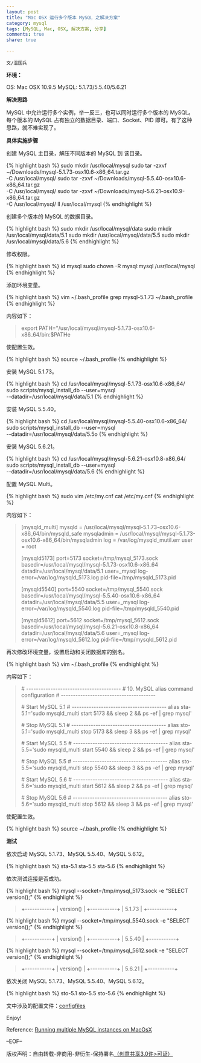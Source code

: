 ```yaml
---
layout: post
title: "Mac OSX 运行多个版本 MySQL 之解决方案"
category: mysql
tags: [MySQL, Mac, OSX, 解决方案, 分享]
comments: true
share: true

---
```


`文/温国兵` 

**环境：**

OS: Mac OSX 10.9.5
MySQL: 5.1.73/5.5.40/5.6.21

**解决思路**

MySQL 中允许运行多个实例，举一反三，也可以同时运行多个版本的 MySQL。每个版本的 MySQL 占有独立的数据目录、端口、Socket、PID 即可。有了这种思路，就不难实现了。

**具体实施步骤**

创建 MySQL 主目录，解压不同版本的 MySQL 到 该目录。

{% highlight bash %}
sudo mkdir /usr/local/mysql
sudo tar -zxvf ~/Downloads/mysql-5.1.73-osx10.6-x86_64.tar.gz \
-C /usr/local/mysql/
sudo tar -zxvf ~/Downloads/mysql-5.5.40-osx10.6-x86_64.tar.gz \
-C /usr/local/mysql/
sudo tar -zxvf ~/Downloads/mysql-5.6.21-osx10.9-x86_64.tar.gz \
-C /usr/local/mysql/
ll /usr/local/mysql
{% endhighlight %}

创建多个版本的 MySQL 的数据目录。

{% highlight bash %}
sudo mkdir /usr/local/mysql/data
sudo mkdir /usr/local/mysql/data/5.1
sudo mkdir /usr/local/mysql/data/5.5
sudo mkdir /usr/local/mysql/data/5.6
{% endhighlight %}

修改权限。

{% highlight bash %}
id mysql
sudo chown -R mysql:mysql /usr/local/mysql
{% endhighlight %}

添加环境变量。

{% highlight bash %}
vim ~/.bash_profile 
grep mysql-5.1.73 ~/.bash_profile
{% endhighlight %}

内容如下：

> export PATH="/usr/local/mysql/mysql-5.1.73-osx10.6-x86_64/bin:$PATHe

使配置生效。

{% highlight bash %}
source ~/.bash_profile 
{% endhighlight %}

安装 MySQL 5.1.73。

{% highlight bash %}
cd /usr/local/mysql/mysql-5.1.73-osx10.6-x86_64/
sudo scripts/mysql_install_db --user=mysql \
--datadir=/usr/local/mysql/data/5.1
{% endhighlight %}

安装 MySQL 5.5.40。

{% highlight bash %}
cd /usr/local/mysql/mysql-5.5.40-osx10.6-x86_64/
sudo scripts/mysql_install_db --user=mysql \
--datadir=/usr/local/mysql/data/5.5o
{% endhighlight %}

安装 MySQL 5.6.21。

{% highlight bash %}
cd /usr/local/mysql/mysql-5.6.21-osx10.8-x86_64/
sudo scripts/mysql_install_db --user=mysql \
--datadir=/usr/local/mysql/data/5.6
{% endhighlight %}

配置 MySQL Multi。

{% highlight bash %}
sudo vim /etc/my.cnf
cat /etc/my.cnf 
{% endhighlight %}

内容如下：

> [mysqld_multi]
> mysqld     = /usr/local/mysql/mysql-5.1.73-osx10.6-x86_64/bin/mysqld_safe
> mysqladmin = /usr/local/mysql/mysql-5.1.73-osx10.6-x86_64/bin/mysqladmin
> log = /var/log/mysqld_mutil.err
> user       = root
> 
> [mysqld5173]
> port=5173
> socket=/tmp/mysql_5173.sock
> basedir=/usr/local/mysql/mysql-5.1.73-osx10.6-x86_64
> datadir=/usr/local/mysql/data/5.1
> user=_mysql
> log-error=/var/log/mysqld_5173.log
> pid-file=/tmp/mysqld_5173.pid
> 
> [mysqld5540]
> port=5540
> socket=/tmp/mysql_5540.sock
> basedir=/usr/local/mysql/mysql-5.5.40-osx10.6-x86_64
> datadir=/usr/local/mysql/data/5.5
> user=_mysql
> log-error=/var/log/mysqld_5540.log
> pid-file=/tmp/mysqld_5540.pid
> 
> [mysqld5612]
> port=5612
> socket=/tmp/mysql_5612.sock
> basedir=/usr/local/mysql/mysql-5.6.21-osx10.8-x86_64
> datadir=/usr/local/mysql/data/5.6
> user=_mysql
> log-error=/var/log/mysqld_5612.log
> pid-file=/tmp/mysqld_5612.pid

再次修改环境变量，设置启动和关闭数据库的别名。

{% highlight bash %}
vim ~/.bash_profile
{% endhighlight %}

内容如下：

> \#   ---------------------------------------
> \#   10.  MySQL alias command configuration
> \#   ---------------------------------------
> 
> \#   Start MySQL 5.1
> \#   ---------------------------------------
> alias sta-5.1='sudo mysqld_multi start 5173 && sleep 2 && ps -ef | grep mysql'
>
> \#   Stop MySQL 5.1
> \#   ---------------------------------------
> alias sto-5.1='sudo mysqld_multi stop 5173 && sleep 3 && ps -ef | grep mysql'
> 
> \#   Start MySQL 5.5
> \#   ---------------------------------------
> alias sta-5.5='sudo mysqld_multi start 5540 && sleep 2 && ps -ef | grep mysql'
> 
> \#   Stop MySQL 5.5
> \#   ---------------------------------------
> alias sto-5.5='sudo mysqld_multi stop 5540 && sleep 3 && ps -ef | grep mysql'
> 
> \#   Start MySQL 5.6
> \#   ---------------------------------------
> alias sta-5.6='sudo mysqld_multi start 5612 && sleep 2 && ps -ef | grep mysql'
> 
> \#   Stop MySQL 5.6
> \#   ---------------------------------------
> alias sto-5.6='sudo mysqld_multi stop 5612 && sleep 3 && ps -ef | grep mysql'

使配置生效。

{% highlight bash %}
source ~/.bash_profile 
{% endhighlight %}

**测试**

依次启动 MySQL 5.1.73、MySQL 5.5.40、MySQL 5.6.12。

{% highlight bash %}
sta-5.1
sta-5.5
sta-5.6
{% endhighlight %}

依次测试连接是否成功。

{% highlight bash %}
mysql --socket=/tmp/mysql_5173.sock -e "SELECT version();"
{% endhighlight %}

> +-----------+
> | version() |
> +-----------+
> | 5.1.73    |
> +-----------+

{% highlight bash %}
mysql --socket=/tmp/mysql_5540.sock -e "SELECT version();"
{% endhighlight %}

> +-----------+
> | version() |
> +-----------+
> | 5.5.40    |
> +-----------+

{% highlight bash %}
mysql --socket=/tmp/mysql_5612.sock -e "SELECT version();"
{% endhighlight %}

> +-----------+
> | version() |
> +-----------+
> | 5.6.21    |
> +-----------+

依次关闭 MySQL 5.1.73、MySQL 5.5.40、MySQL 5.6.12。

{% highlight bash %}
sto-5.1
sto-5.5
sto-5.6
{% endhighlight %}

文中涉及的配置文件：<a href="https://github.com/dbarobin/configfiles" target="_blank">configfiles</a>

Enjoy!

Reference:
<a href="http://criticallog.thornet.net/2011/05/24/running-multiple-mysql-instances-on-macosx/" target="_blank">Running multiple MySQL instances on MacOsX</a>

–EOF–

版权声明：自由转载-非商用-非衍生-保持署名<a href="http://creativecommons.org/licenses/by-nc-nd/3.0/deed.zh" target="_blank">（创意共享3.0许>可证）</a>
